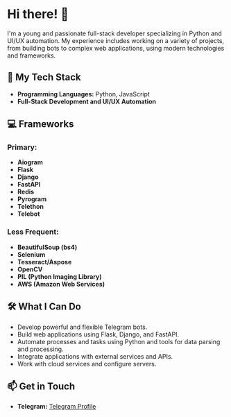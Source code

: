 # Hi there! 👋

I'm a young and passionate full-stack developer specializing in Python and UI/UX automation. My experience includes working on a variety of projects, from building bots to complex web applications, using modern technologies and frameworks.

## 🔧 My Tech Stack

- **Programming Languages:** Python, JavaScript
- **Full-Stack Development and UI/UX Automation**

## 💻 Frameworks

### Primary:
- **Aiogram**
- **Flask**
- **Django**
- **FastAPI**
- **Redis**
- **Pyrogram**
- **Telethon**
- **Telebot**

### Less Frequent:
- **BeautifulSoup (bs4)**
- **Selenium**
- **Tesseract/Aspose**
- **OpenCV**
- **PIL (Python Imaging Library)**
- **AWS (Amazon Web Services)**

## 🛠️ What I Can Do

- Develop powerful and flexible Telegram bots.
- Build web applications using Flask, Django, and FastAPI.
- Automate processes and tasks using Python and tools for data parsing and processing.
- Integrate applications with external services and APIs.
- Work with cloud services and configure servers.

## 📫 Get in Touch

- **Telegram:** [Telegram Profile](https://twitter.com/your-twitter)
